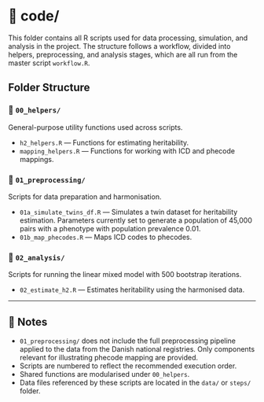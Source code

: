 # 📁 code/

This folder contains all R scripts used for data processing, simulation, and analysis in the project. The structure follows a workflow, divided into helpers, preprocessing, and analysis stages, which are all run from the master script `workflow.R`.

## Folder Structure

### 📁 `00_helpers/`

General-purpose utility functions used across scripts.

- `h2_helpers.R` — Functions for estimating heritability.
- `mapping_helpers.R` — Functions for working with ICD and phecode mappings.

### 📁 `01_preprocessing/`

Scripts for data preparation and harmonisation.

- `01a_simulate_twins_df.R` — Simulates a twin dataset for heritability estimation. Parameters currently set to generate a population of 45,000 pairs with a phenotype with population prevalence 0.01.
- `01b_map_phecodes.R` — Maps ICD codes to phecodes.

### 📁 `02_analysis/`

Scripts for running the linear mixed model with 500 bootstrap iterations.

- `02_estimate_h2.R` — Estimates heritability using the harmonised data.

---

## 📌 Notes

- `01_preprocessing/` does not include the full preprocessing pipeline applied to the data from the Danish national registries. Only components relevant for illustrating phecode mapping are provided.
- Scripts are numbered to reflect the recommended execution order.
- Shared functions are modularised under `00_helpers`.
- Data files referenced by these scripts are located in the `data/` or `steps/` folder.

